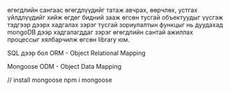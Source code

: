 өгөгдлийн сангаас өгөгдлүүдийг татаж авчрах, өөрчлөх, устгах үйлдлүүдийг хийж өгдөг 
бидний зааж өгсөн тусгай объектуудыг үүсгэж тэдгээр дээрх хадгалах зэрэг тусгай зориулалтын 
функцыг нь дуудахад mongoDB дээр хадгалагддаг зэрэг өгөгдлийн сантай ажиллах процессыг хялбарчилж өгсөн 
library юм. 

SQL дээр бол ORM - Object Relational Mapping

Mongoose ODM - Object Data Mapping

// install mongoose
npm i mongoose
